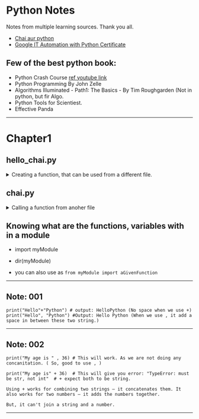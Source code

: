 # Python Notes

Notes from multiple learning sources. Thank you all.

- [Chai aur python](https://github.com/hiteshchoudhary/chai-aur-python)
- [Google IT Automation with Python Certificate](https://www.youtube.com/watch?v=UYU_ki7likk&list=PLTZYG7bZ1u6oJu7Imgx8FTOjyDNwesrm5&index=1)


## Few of the best python book:
- Python Crash Course [ref youtube link](https://www.youtube.com/watch?v=MqywbqLmjp4)
- Python Programming By John Zelle
- Algorithms Illuminated - Path1: The Basics - By Tim Roughgarden (Not in python, but fir Algo.
- Python Tools for Scientiest.
- Effective Panda
---

# Chapter1


## hello_chai.py
<details>
  <summary>
    Creating a function, that can be used from a different file.
  </summary>

  ```
print("chai aur python")

def chai(n):
    print(n)

chai("lemon tea")

chai_one = "lemon tea"
chai_two = "ginger tea"
chai_three = "masala chai"
  ```
</details>

## chai.py

<details>
  <summary>
    Calling a function from anoher file
  </summary>
  
  ```
from hello_chai import chai

chai("ginger tea")

# this is comment
  ```
</details>


## Knowing what are the functions, variables  with in a module
* import myModule
* dir(myModule)

* you can also use as `from myModule import aGivenFunction`

---

## Note: 001

```
print("Hello"+"Python") # output: HelloPython (No space when we use +)
print("Hello", "Python") #Output: Hello Python (When we use , it add a space in between these two string.)
```

---

## Note: 002

```
print("My age is " , 36) # This will work. As we are not doing any concanitation. ( So, good to use , ) 

print("My age is" + 36)  # This will give you error: "TypeError: must be str, not int"  # + expect both to be string.
```

```
Using + works for combining two strings — it concatenates them. It also works for two numbers — it adds the numbers together.

But, it can't join a string and a number.
```


---



